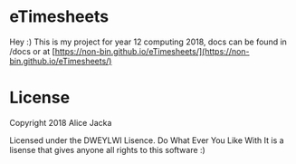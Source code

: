# eTimesheets

Hey :)
This is my project for year 12 computing 2018, docs can be found in /docs or at [https://non-bin.github.io/eTimesheets/](https://non-bin.github.io/eTimesheets/)

# License

Copyright 2018 Alice Jacka

Licensed under the DWEYLWI Lisence.
Do What Ever You Like With It is a lisense that gives anyone all rights to this software :)
